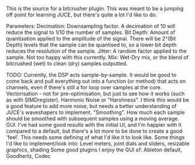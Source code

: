 This is the source for a bitcrusher plugin. This was meant to be a jumping off point for learning JUCE, but there's quite a lot I'd like to do.

Parameters:
  Decimation: Downsampling factor. A decimation of 10 will reduce the signal to 1/10 the number of samples.
  Bit Depth: Amount of quantisation applied to the amplitude of the signal. There will be 2^(Bit Depth) levels that the sample can be quantised to, so a lower bit depth reduces the resolution of the sample.
  Jitter: A random factor applied to the sample. Not too happy with this currently.
  Mix: Wet-Dry mix, or the blend of bitcrushed (wet) to clean (dry) samples outputted.

  TODO:
    Currently, the DSP acts sample-by-sample. It would be good to come back and pull everything out into a function (or method) that acts on channels, even if there's still a for loop over samples at the core.
    Vectorisation - not for pre-optimisation, but just to see how it works (such as with SIMDregister).
    Harmonic Noise or "Harshness". I think this would be a good feature to add more noise, but needs a better understanding of JUCE's waveshapers to implement.
    "Smoothing". How much each sample should be smoothed with subsequent samples using a moving average.
    GUI. I've had some good results with the initial UI, and I'm happier with it compared to a default, but there's a lot more to be done to create a good 'feel'. This needs some defining of what I'd like it to look like. 
          Some things I'd like to implement/look into: Level meters, joint dials and sliders, resizable graphics, shading
          Some good plugins I enjoy the GUI of: Ableton default, Goodhertz, Codec

